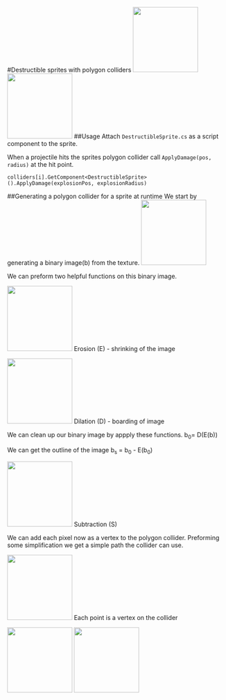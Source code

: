 #Destructible sprites with polygon colliders
<img src="http://puu.sh/iOKvt/38b454e6c1.png" width="150"/>
<img src="http://puu.sh/iOKx2/a237d1c7f6.png" width="150"/>
##Usage
Attach `DestructibleSprite.cs` as a script component to the sprite.

When a projectile hits the sprites polygon collider call `ApplyDamage(pos, radius)` at the hit point.

 `colliders[i].GetComponent<DestructibleSprite>().ApplyDamage(explosionPos, explosionRadius)`

##Generating a polygon collider for a sprite at runtime
We start by generating a binary image(b) from the texture.
<img src="http://puu.sh/iOKjr/8231dfaf90.png" width="150"/>

We can preform two helpful functions on this binary image.

<img src="http://puu.sh/iOKjX/09d3b2f80b.png" width="150"/> Erosion (E) - shrinking of the image

<img src="http://puu.sh/iOKkh/2a786539bf.png" width="150"/> Dilation (D) - boarding of image

We can clean up our binary image by appply these functions.
b<sub>0</sub>= D(E(b))

We can get the outline of the image b<sub>s</sub> = b<sub>0</sub> - E(b<sub>0</sub>)

<img src="http://puu.sh/iOKla/636a84adc0.png" width="150"/> Subtraction (S)

We can add each pixel now as a vertex to the polygon collider. Preforming some simplification we get a simple path the collider can use.

<img src="http://puu.sh/iOKlO/77f2525fdc.png" width="150"/> Each point is a vertex on the collider

<img src="http://puu.sh/iOKvt/38b454e6c1.png" width="150"/> <img src="http://puu.sh/iOKx2/a237d1c7f6.png" width="150"/>
